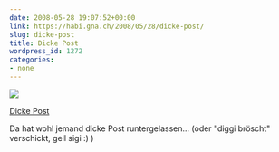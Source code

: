 ```yaml
---
date: 2008-05-28 19:07:52+00:00
link: https://habi.gna.ch/2008/05/28/dicke-post/
slug: dicke-post
title: Dicke Post
wordpress_id: 1272
categories:
- none
---
```



 [![](https://static.flickr.com/2333/2531139493_8a18b14e78_m.jpg)](https://www.flickr.com/photos/habi/2531139493/)
   

 
  [Dicke Post](https://www.flickr.com/photos/habi/2531139493/)
    

 



Da hat wohl jemand dicke Post runtergelassen... (oder "diggi bröscht" verschickt, gell sigi :) )
  

